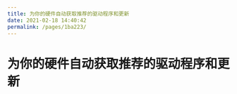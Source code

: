 ```yaml
---
title: 为你的硬件自动获取推荐的驱动程序和更新
date: 2021-02-18 14:40:42
permalink: /pages/1ba223/
---
```

# 为你的硬件自动获取推荐的驱动程序和更新
